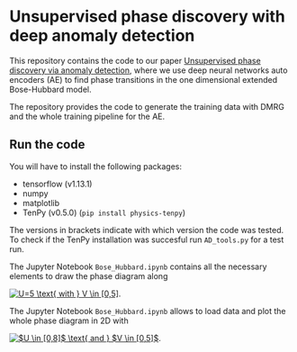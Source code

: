 # Unsupervised phase discovery with deep anomaly detection

This repository contains the code to our paper [Unsupervised phase discovery via anomaly detection](https://github.com/Qottmann/phase-discovery-anomaly-detection/edit/master/README.md), where we use deep neural networks auto encoders (AE) to find phase transitions in the one dimensional extended Bose-Hubbard model.

The repository provides the code to generate the training data with DMRG and the whole training pipeline for the AE.

## Run the code

You will have to install the following packages:

- tensorflow (v1.13.1)
- numpy
- matplotlib
- TenPy (v0.5.0) (`pip install physics-tenpy`)

The versions in brackets indicate with which version the code was tested.
To check if the TenPy installation was succesful run `AD_tools.py` for a test run.

The Jupyter Notebook `Bose_Hubbard.ipynb` contains all the necessary elements to draw the phase diagram along 

<a href="https://www.codecogs.com/eqnedit.php?latex=U=5&space;\text{&space;with&space;}&space;V&space;\in&space;[0,5]" target="_blank"><img src="https://latex.codecogs.com/gif.latex?U=5&space;\text{&space;with&space;}&space;V&space;\in&space;[0,5]" title="U=5 \text{ with } V \in [0,5]" /></a>.

The Jupyter Notebook `Bose_Hubbard.ipynb` allows to load data and plot the whole phase diagram in 2D with

<a href="https://www.codecogs.com/eqnedit.php?latex=$U&space;\in&space;[0,8]$&space;\text{&space;and&space;}&space;$V&space;\in&space;[0,5]$" target="_blank"><img src="https://latex.codecogs.com/gif.latex?$U&space;\in&space;[0,8]$&space;\text{&space;and&space;}&space;$V&space;\in&space;[0,5]$" title="$U \in [0,8]$ \text{ and } $V \in [0,5]$" /></a>.
